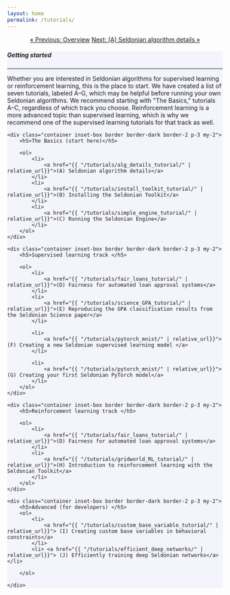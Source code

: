 ```yaml
---
layout: home
permalink: /tutorials/
---
```


<div class="container mt-4" align="center">
    <a href="{{ "/overview/" | relative_url }}" class="btn btn-primary">&laquo; Previous: Overview</a>
    <a href="{{ "/tutorials/alg_details_tutorial/" | relative_url }}" class="btn btn-primary">Next: (A) Seldonian algorithm details &raquo;</a>
</div>

<!-- Main Container -->
<div class="container p-3 my-4 border" style="background-color: #f3f4fc;">
    <h5 class="mb-3"><b>Getting started</b></h5>
    <hr class="my-4">
    <p>Whether you are interested in Seldonian algorithms for supervised learning or reinforcement learning, this is the place to start. We have created a list of seven tutorials, labeled A–G, which may be helpful before running your own Seldonian algorithms. We recommend starting with "The Basics," tutorials A–C, regardless of which track you choose. Reinforcement learning is a more advanced topic than supervised learning, which is why we recommend one of the supervised learning tutorials for that track as well.</p>

    <div class="container inset-box border border-dark border-2 p-3 my-2">
        <h5>The Basics (start here)</h5>

        <ol>
            <li>
                <a href="{{ "/tutorials/alg_details_tutorial/" | relative_url}}">(A) Seldonian algorithm details</a>
            </li>
            <li>
                <a href="{{ "/tutorials/install_toolkit_tutorial/" | relative_url}}">(B) Installing the Seldonian Toolkit</a>
            </li>
            <li>
                <a href="{{ "/tutorials/simple_engine_tutorial/" | relative_url}}">(C) Running the Seldonian Engine</a>
            </li>
        </ol>
    </div>

    <div class="container inset-box border border-dark border-2 p-3 my-2">
        <h5>Supervised learning track </h5>

        <ol>
            <li>
                <a href="{{ "/tutorials/fair_loans_tutorial/" | relative_url}}">(D) Fairness for automated loan approval systems</a>
            </li>
            <li>
                <a href="{{ "/tutorials/science_GPA_tutorial/" | relative_url}}">(E) Reproducing the GPA classification results from the Seldonian Science paper</a>
            </li>

            <li>
                <a href="{{ "/tutorials/pytorch_mnist/" | relative_url}}">(F) Creating a new Seldonian supervised learning model </a>
            </li> 

            <li>
                <a href="{{ "/tutorials/pytorch_mnist/" | relative_url}}">(G) Creating your first Seldonian PyTorch model</a>
            </li> 
        </ol>
    </div>

    <div class="container inset-box border border-dark border-2 p-3 my-2">
        <h5>Reinforcement learning track </h5>

        <ol>
            <li>
                <a href="{{ "/tutorials/fair_loans_tutorial/" | relative_url}}">(D) Fairness for automated loan approval systems</a>
            </li>
            <li>
                <a href="{{ "/tutorials/gridworld_RL_tutorial/" | relative_url}}">(H) Introduction to reinforcement learning with the Seldonian Toolkit</a>
            </li>
        </ol>
    </div>

    <div class="container inset-box border border-dark border-2 p-3 my-2">
        <h5>Advanced (for developers) </h5>
        <ol>
            <li>
                <a href="{{ "/tutorials/custom_base_variable_tutorial/" | relative_url}}"> (I) Creating custom base variables in behavioral constraints</a>
            </li>
            <li> <a href="{{ "/tutorials/efficient_deep_networks/" | relative_url}}"> (J) Efficiently training deep Seldonian networks</a></li>
        
        </ol>

    </div>
</div>